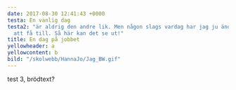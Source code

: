 ```yaml
---
date: 2017-08-30 12:41:43 +0000
testa: En vanlig dag
testa2: "är aldrig den andre lik. Men någon slags vardag har jag ju ändå klarat av
  att få till. Så här kan det se ut!"
title: En dag på jobbet
yellowheader: a
yellowcontent: b
bild: "/skolwebb/HannaJo/Jag_BW.gif"
---
```



test 3, brödtext?